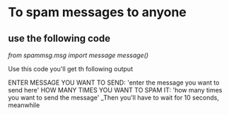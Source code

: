 # To spam messages to anyone

## use the following code

_from spammsg.msg import message_
_message()_

Use this code you'll get th following output

ENTER MESSAGE YOU WANT TO SEND: 'enter the message you want to send here'
HOW MANY TIMES YOU WANT TO SPAM IT: 'how many times you want to send the message'
_Then you'll have to wait for 10 seconds, meanwhile 